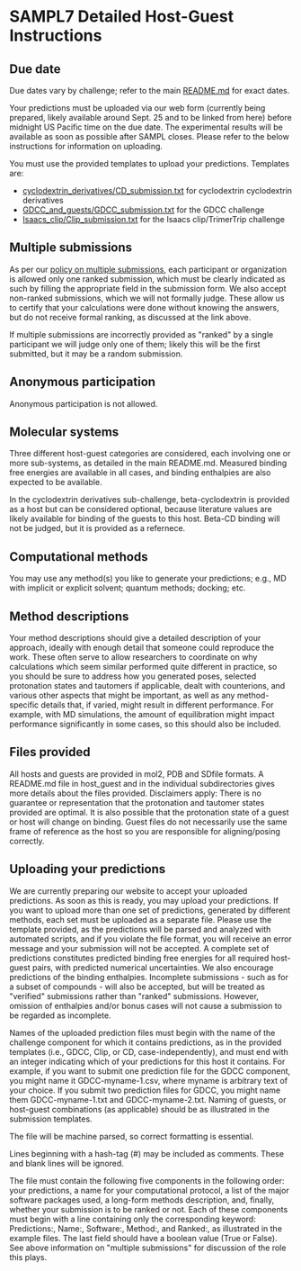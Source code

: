# SAMPL7 Detailed Host-Guest Instructions

## Due date

Due dates vary by challenge; refer to the main [README.md](README.md) for exact dates.

Your predictions must be uploaded via our web form (currently being prepared, likely available around Sept. 25 and to be linked from here) before midnight US Pacific time on the due date. The experimental results will be available as soon as possible after SAMPL closes. Please refer to the below instructions for information on uploading.

You must use the provided templates to upload your predictions. Templates are:
- [cyclodextrin_derivatives/CD_submission.txt](cyclodextrin_derivatives/CD_submission.txt) for cyclodextrin cyclodextrin derivatives
- [GDCC_and_guests/GDCC_submission.txt](GDCC_and_guests/GDCC_submission.txt) for the GDCC challenge
- [Isaacs_clip/Clip_submission.txt](Isaacs_clip/Clip_submission.txt) for the Isaacs clip/TrimerTrip challenge

## Multiple submissions

As per our [policy on multiple submissions](https://samplchallenges.github.io/roadmap/submissions/), each participant or organization is allowed only one ranked submission, which must be clearly indicated as such by filling the appropriate field in the submission form. We also accept non-ranked submissions, which we will not formally judge. These allow us to certify that your calculations were done without knowing the answers, but do not receive formal ranking, as discussed at the link above.

If multiple submissions are incorrectly provided as "ranked" by a single participant we will judge only one of them; likely this will be the first submitted, but it may be a random submission.

## Anonymous participation

Anonymous participation is not allowed.

## Molecular systems

Three different host-guest categories are considered, each involving one or more sub-systems, as detailed in the main README.md. Measured binding free energies are available in all cases, and binding enthalpies are also expected to be available.

In the cyclodextrin derivatives sub-challenge, beta-cyclodextrin is provided as a host but can be considered optional, because literature values are likely available for binding of the guests to this host. Beta-CD binding will not be judged, but it is provided as a refernece.

## Computational methods

You may use any method(s) you like to generate your predictions; e.g., MD with implicit or explicit solvent; quantum methods; docking; etc.

## Method descriptions

Your method descriptions should give a detailed description of your approach, ideally with enough detail that someone could reproduce the work. These often serve to allow researchers to coordinate on why calculations which seem similar performed quite different in practice, so you should be sure to address how you generated poses, selected protonation states and tautomers if applicable, dealt with counterions, and various other aspects that might be important, as well as any method-specific details that, if varied, might result in different performance. For example, with MD simulations, the amount of equilibration might impact performance significantly in some cases, so this should also be included.

## Files provided

All hosts and guests are provided in mol2, PDB and SDfile formats. A README.md file in host_guest and in the individual subdirectories gives more details about the files provided. Disclaimers apply: There is no guarantee or representation that the protonation and tautomer states provided are optimal. It is also possible that the protonation state of a guest or host will change on binding. Guest files do not necessarily use the same frame of reference as the host so you are responsible for aligning/posing correctly.

## Uploading your predictions

We are currently preparing our website to accept your uploaded predictions. As soon as this is ready, you may upload your predictions. If you want to upload more than one set of predictions, generated by different methods, each set must be uploaded as a separate file. Please use the template provided, as the predictions will be parsed and analyzed with automated scripts, and if you violate the file format, you will receive an error message and your submission will not be accepted. A complete set of predictions constitutes predicted binding free energies for all required host-guest pairs, with predicted numerical uncertainties. We also encourage predictions of the binding enthalpies. Incomplete submissions - such as for a subset of compounds - will also be accepted, but will be treated as "verified" submissions rather than "ranked" submissions. However, omission of enthalpies and/or bonus cases will not cause a submission to be regarded as incomplete.

Names of the uploaded prediction files must begin with the name of the challenge component for which it contains predictions, as in the provided templates (i.e., GDCC, Clip, or CD, case-independently), and must end with an integer indicating which of your predictions for this host it contains. For example, if you want to submit one prediction file for the GDCC component, you might name it GDCC-myname-1.csv, where myname is arbitrary text of your choice. If you submit two prediction files for GDCC, you might name them GDCC-myname-1.txt and GDCC-myname-2.txt. Naming of guests, or host-guest combinations (as applicable) should be as illustrated in the submission templates.

The file will be machine parsed, so correct formatting is essential.

Lines beginning with a hash-tag (#) may be included as comments. These and blank lines will be ignored.

The file must contain the following five components in the following order: your predictions, a name for your computational protocol, a list of the major software packages used, a long-form methods description, and, finally, whether your submission is to be ranked or not. Each of these components must begin with a line containing only the corresponding keyword: Predictions:, Name:, Software:, Method:, and Ranked:, as illustrated in the example files. The last field should have a boolean value (True or False). See above information on "multiple submissions" for discussion of the role this plays.
